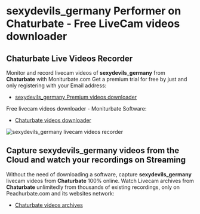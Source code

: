 # sexydevils_germany Performer on Chaturbate - Free LiveCam videos downloader

## Chaturbate Live Videos Recorder

Monitor and record livecam videos of **sexydevils_germany** from **Chaturbate** with Moniturbate.com
Get a premium trial for free by just and only registering with your Email address:
* [sexydevils_germany Premium videos downloader](https://moniturbate.com/request-demo-licence-key.html)

Free livecam videos downloader - Moniturbate Software:
* [Chaturbate videos downloader](https://moniturbate.com/moniturbate-download-software.html)

![sexydevils_germany livecam videos recorder](https://peachurnet.com/templates/moniturbate-software.png)


## Capture sexydevils_germany videos from the Cloud and watch your recordings on Streaming

Without the need of downloading a software, capture **sexydevils_germany** livecam videos from **Chaturbate** 100% online.
Watch Livecam archives from **Chaturbate** unlimitedly from thousands of existing recordings, only on Peachurbate.com and its websites network:
* [Chaturbate videos archives](https://peachurnet.com/)